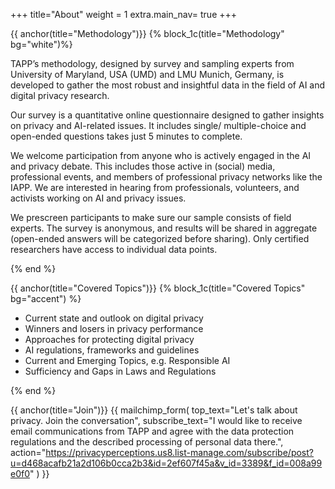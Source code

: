 +++
title="About"
weight = 1
extra.main_nav= true
+++

{{ anchor(title="Methodology")}}
{% block_1c(title="Methodology" bg="white")%}

TAPP’s methodology, designed by survey and sampling experts from University of Maryland, USA (UMD) and LMU Munich, Germany, is developed to gather the most robust and insightful data in the field of AI and digital privacy research.

Our survey is a quantitative online questionnaire designed to gather insights on privacy and AI-related issues. It includes single/ multiple-choice and open-ended questions takes just 5 minutes to complete. 

We welcome participation from anyone who is actively engaged in the AI and privacy debate. This includes those active in (social) media, professional events, and members of professional privacy networks like the IAPP. We are interested in hearing from professionals, volunteers, and activists working on AI and privacy issues. 

We prescreen participants to make sure our sample consists of field experts. The survey is anonymous, and results will be shared in aggregate (open-ended answers will be categorized before sharing). Only certified researchers have access to individual data points.

{% end %}


{{ anchor(title="Covered Topics")}}
{% block_1c(title="Covered Topics" bg="accent") %}

- Current state and outlook on digital privacy
- Winners and losers in privacy performance
- Approaches for protecting digital privacy
- AI regulations, frameworks and guidelines
- Current and Emerging Topics, e.g. Responsible AI
- Sufficiency and Gaps in Laws and Regulations

{% end %}


{{ anchor(title="Join")}}
{{ 
mailchimp_form(
top_text="Let's talk about privacy. Join the conversation",
subscribe_text="I would like to receive email communications from TAPP and agree with the data protection regulations and the described processing of personal data there.",
action="https://privacyperceptions.us8.list-manage.com/subscribe/post?u=d468acafb21a2d106b0cca2b3&id=2ef607f45a&v_id=3389&f_id=008a99e0f0"
)
}}

